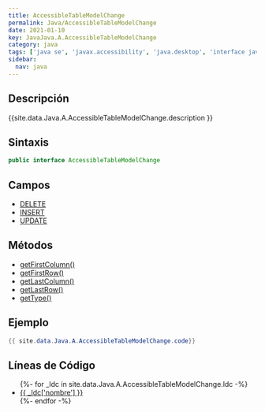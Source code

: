 ```yaml
---
title: AccessibleTableModelChange
permalink: Java/AccessibleTableModelChange
date: 2021-01-10
key: JavaJava.A.AccessibleTableModelChange
category: java
tags: ['java se', 'javax.accessibility', 'java.desktop', 'interface java', 'Java 1.3']
sidebar: 
  nav: java
---
```


## Descripción
{{site.data.Java.A.AccessibleTableModelChange.description }}

## Sintaxis
~~~java
public interface AccessibleTableModelChange
~~~

## Campos
* [DELETE](/Java/AccessibleTableModelChange/DELETE)
* [INSERT](/Java/AccessibleTableModelChange/INSERT)
* [UPDATE](/Java/AccessibleTableModelChange/UPDATE)

## Métodos
* [getFirstColumn()](/Java/AccessibleTableModelChange/getFirstColumn)
* [getFirstRow()](/Java/AccessibleTableModelChange/getFirstRow)
* [getLastColumn()](/Java/AccessibleTableModelChange/getLastColumn)
* [getLastRow()](/Java/AccessibleTableModelChange/getLastRow)
* [getType()](/Java/AccessibleTableModelChange/getType)

## Ejemplo
~~~java
{{ site.data.Java.A.AccessibleTableModelChange.code}}
~~~

## Líneas de Código
<ul>
{%- for _ldc in site.data.Java.A.AccessibleTableModelChange.ldc -%}
   <li>
       <a href="{{_ldc['url'] }}">{{ _ldc['nombre'] }}</a>
   </li>
{%- endfor -%}
</ul>
